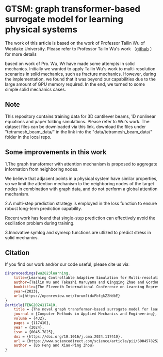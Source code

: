 # GTSM: graph transformer-based surrogate model for learning physical systems

The work of this article is based on the work of Professor Tailin Wu of Westlake University. Please refer to Professor Tailin Wu's work （[github](https://github.com/snap-stanford/lamp/tree/master) ）for more details

based on work of Pro. Wu, Wr have made some attempts in solid mechanics. Initially we wanted to apply Tailin Wu's work to multi-resolution scenarios in solid mechanics, such as fracture mechanics. However, during the implementation, we found that it was beyond our capabilities due to the large amount of GPU memory required. In the end, we turned to some simple solid mechanics cases.

## Note
This repository contains training data for 3D cantilever beams, 1D nonlinear equations and paper folding simulations. Please refer to Wu's work.
The dataset files can be downloaded via this link.
 download the files under "tetramesh_beam_data/" in the link into the "data/tetramesh_beam_data/" folder in the local repo.

## Some improvements in this work

1.The graph transformer with attention mechanism is proposed to aggregate information from neighboring nodes.

We believe that adjacent points in a physical system have similar properties, so we limit the attention mechanism to the neighboring nodes of the target nodes in combination with graph data, and do not perform a global attention mechanism.

2.A multi-step prediction strategy is employed in the loss function to ensure robust long-term prediction capability.

Recent work has found that single-step prediction can effectively avoid the oscillation problem during training.

3.Innovative symlog and symexp functions are utlized to predict stress in solid mechanics.

## Citation
If you find our work and/or our code useful, please cite us via:

```bibtex
@inproceedings{wu2023learning,
    title={Learning Controllable Adaptive Simulation for Multi-resolution Physics},
    author={Tailin Wu and Takashi Maruyama and Qingqing Zhao and Gordon Wetzstein and Jure Leskovec},
    booktitle={The Eleventh International Conference on Learning Representations},
    year={2023},
    url={https://openreview.net/forum?id=PbfgkZ2HdbE}
}
@article{FENG2024117410,
    title = {The novel graph transformer-based surrogate model for learning physical systems},
    journal = {Computer Methods in Applied Mechanics and Engineering},
    volume = {432},
    pages = {117410},
    year = {2024},
    issn = {0045-7825},
    doi = {https://doi.org/10.1016/j.cma.2024.117410},
    url = {https://www.sciencedirect.com/science/article/pii/S0045782524006650},
    author = {Bo Feng and Xiao-Ping Zhou}
}
```
